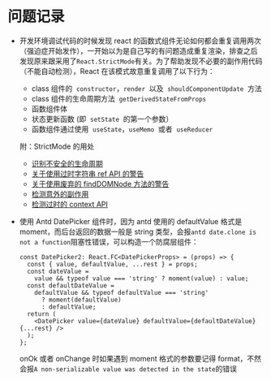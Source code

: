 # 问题记录

- 开发环境调试代码的时候发现 react 的函数式组件无论如何都会重复调用两次（强迫症开始发作），一开始以为是自己写的有问题造成重复渲染，排查之后发现原来跟采用了`React.StrictMode`有关。为了帮助发现不必要的副作用代码（不能自动检测），React 在该模式故意重复调用了以下行为：

  - class 组件的  `constructor`，`render`  以及  `shouldComponentUpdate`  方法
  - class 组件的生命周期方法  `getDerivedStateFromProps`
  - 函数组件体
  - 状态更新函数 (即  `setState`  的第一个参数）
  - 函数组件通过使用  `useState`，`useMemo`  或者  `useReducer`

  附：StrictMode 的用处

  - [识别不安全的生命周期](https://zh-hans.reactjs.org/docs/strict-mode.html#identifying-unsafe-lifecycles)
  - [关于使用过时字符串 ref API 的警告](https://zh-hans.reactjs.org/docs/strict-mode.html#warning-about-legacy-string-ref-api-usage)
  - [关于使用废弃的 findDOMNode 方法的警告](https://zh-hans.reactjs.org/docs/strict-mode.html#warning-about-deprecated-finddomnode-usage)
  - [检测意外的副作用](https://zh-hans.reactjs.org/docs/strict-mode.html#detecting-unexpected-side-effects)
  - [检测过时的 context API](https://zh-hans.reactjs.org/docs/strict-mode.html#detecting-legacy-context-api)

- 使用 Antd DatePicker 组件时，因为 antd 使用的 defaultValue 格式是 moment，而后台返回的数据一般是 string 类型，会报`antd date.clone is not a function`阻塞性错误，可以构造一个防腐层组件：

  ```tsx
  const DatePicker2: React.FC<DatePickerProps> = (props) => {
    const { value, defaultValue, ...rest } = props;
    const dateValue =
      value && typeof value === 'string' ? moment(value) : value;
    const defaultDateValue =
      defaultValue && typeof defaultValue === 'string'
        ? moment(defaultValue)
        : defaultValue;
    return (
      <DatePicker value={dateValue} defaultValue={defaultDateValue} {...rest} />
    );
  };
  ```

  onOk 或者 onChange 时如果遇到 moment 格式的参数要记得 format，不然会报`A non-serializable value was detected in the state`的错误
